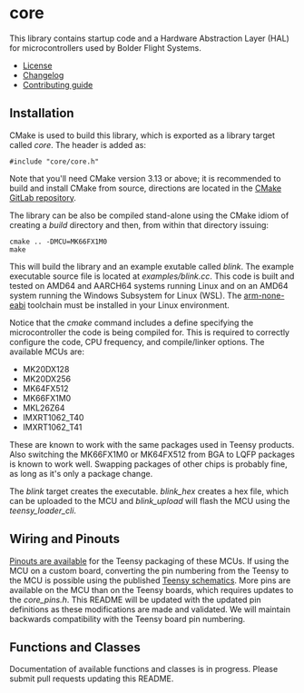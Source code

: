 # core
This library contains startup code and a Hardware Abstraction Layer (HAL) for microcontrollers used by Bolder Flight Systems.
   * [License](LICENSE.md)
   * [Changelog](CHANGELOG.md)
   * [Contributing guide](CONTRIBUTING.md)

## Installation
CMake is used to build this library, which is exported as a library target called *core*. The header is added as:

```
#include "core/core.h"
```
Note that you'll need CMake version 3.13 or above; it is recommended to build and install CMake from source, directions are located in the [CMake GitLab repository](https://github.com/Kitware/CMake).

The library can be also be compiled stand-alone using the CMake idiom of creating a *build* directory and then, from within that directory issuing:

```
cmake .. -DMCU=MK66FX1M0
make
```

This will build the library and an example exutable called *blink*. The example executable source file is located at *examples/blink.cc*. This code is built and tested on AMD64 and AARCH64 systems running Linux and on an AMD64 system running the Windows Subsystem for Linux (WSL). The [arm-none-eabi](https://developer.arm.com/tools-and-software/open-source-software/developer-tools/gnu-toolchain/gnu-rm/downloads) toolchain must be installed in your Linux environment.

Notice that the *cmake* command includes a define specifying the microcontroller the code is being compiled for. This is required to correctly configure the code, CPU frequency, and compile/linker options. The available MCUs are:
   * MK20DX128
   * MK20DX256
   * MK64FX512
   * MK66FX1M0
   * MKL26Z64
   * IMXRT1062_T40
   * IMXRT1062_T41

These are known to work with the same packages used in Teensy products. Also switching the MK66FX1M0 or MK64FX512 from BGA to LQFP packages is known to work well. Swapping packages of other chips is probably fine, as long as it's only a package change.

The *blink* target creates the executable. *blink_hex* creates a hex file, which can be uploaded to the MCU and *blink_upload* will flash the MCU using the *teensy_loader_cli*.

## Wiring and Pinouts
[Pinouts are available](https://www.pjrc.com/teensy/pinout.html) for the Teensy packaging of these MCUs. If using the MCU on a custom board, converting the pin numbering from the Teensy to the MCU is possible using the published [Teensy schematics](https://www.pjrc.com/teensy/schematic.html). More pins are available on the MCU than on the Teensy boards, which requires updates to the *core_pins.h*. This README will be updated with the updated pin definitions as these modifications are made and validated. We will maintain backwards compatibility with the Teensy board pin numbering.

## Functions and Classes
Documentation of available functions and classes is in progress. Please submit pull requests updating this README.
